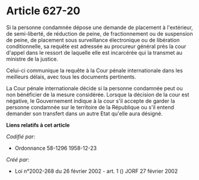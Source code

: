 # Article 627-20

Si la personne condamnée dépose une demande de placement à l'extérieur, de semi-liberté, de réduction de peine, de
fractionnement ou de suspension de peine, de placement sous surveillance électronique ou de libération conditionnelle, sa
requête est adressée au procureur général près la cour d'appel dans le ressort de laquelle elle est incarcérée qui la
transmet au ministre de la justice.

Celui-ci communique la requête à la Cour pénale internationale dans les meilleurs délais, avec tous les documents pertinents.

La Cour pénale internationale décide si la personne condamnée peut ou non bénéficier de la mesure considérée. Lorsque la
décision de la cour est négative, le Gouvernement indique à la cour s'il accepte de garder la personne condamnée sur le
territoire de la République ou s'il entend demander son transfert dans un autre Etat qu'elle aura désigné.

**Liens relatifs à cet article**

_Codifié par_:

  - Ordonnance 58-1296 1958-12-23

_Créé par_:

  - Loi n°2002-268 du 26 février 2002 - art. 1 () JORF 27 février 2002
